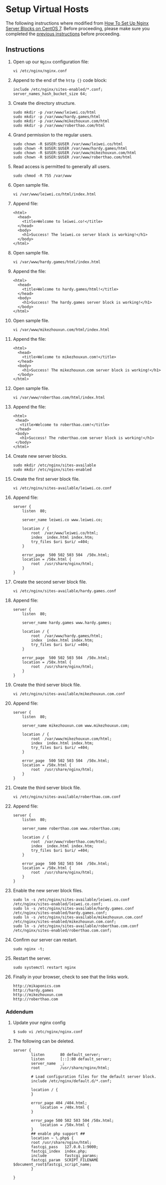 # Setup Virtual Hosts
The following instructions where modified from [How To Set Up Nginx Server Blocks on CentOS 7](https://www.digitalocean.com/community/tutorials/how-to-set-up-nginx-server-blocks-on-centos-7). Before proceeding, please make sure you completed the [previous instructions](/1-DigitalOcean-Droplet.md) before proceeding.

## Instructions
1. Open up our ``Nginx`` configuration file:

    ```
    vi /etc/nginx/nginx.conf
    ```

2. Append to the end of the ``http {}`` code block:

    ```
    include /etc/nginx/sites-enabled/*.conf;
    server_names_hash_bucket_size 64;
    ```

3. Create the directory structure.

    ```
    sudo mkdir -p /var/www/leiwei.co/html
    sudo mkdir -p /var/www/hardy.games/html
    sudo mkdir -p /var/www/mikezhouxun.com/html
    sudo mkdir -p /var/www/roberthao.com/html
    ```

3. Grand permission to the regular users.

    ```
    sudo chown -R $USER:$USER /var/www/leiwei.co/html
    sudo chown -R $USER:$USER /var/www/hardy.games/html
    sudo chown -R $USER:$USER /var/www/mikezhouxun.com/html
    sudo chown -R $USER:$USER /var/www/roberthao.com/html
    ```

4. Read access is permitted to generally all users.

    ```
    sudo chmod -R 755 /var/www
    ```

5. Open sample file.

    ```
    vi /var/www/leiwei.co/html/index.html
    ```

6. Append file:

    ```
    <html>
      <head>
        <title>Welcome to leiwei.co!</title>
      </head>
      <body>
        <h1>Success! The leiwei.co server block is working!</h1>
      </body>
    </html>
    ```

7. Open sample file.

    ```
    vi /var/www/hardy.games/html/index.html
    ```

8. Append the file:

    ```
    <html>
      <head>
        <title>Welcome to hardy.games/html!</title>
      </head>
      <body>
        <h1>Success! The hardy.games server block is working!</h1>
      </body>
    </html>
    ```

9. Open sample file.

    ```
    vi /var/www/mikezhouxun.com/html/index.html
    ```

10. Append the file:

    ```
    <html>
      <head>
        <title>Welcome to mikezhouxun.com!</title>
      </head>
      <body>
        <h1>Success! The mikezhouxun.com server block is working!</h1>
      </body>
    </html>
    ```

11. Open sample file.

    ```
    vi /var/www/roberthao.com/html/index.html
    ```

12. Append the file:

    ```
    <html>
     <head>
       <title>Welcome to roberthao.com!</title>
     </head>
     <body>
       <h1>Success! The roberthao.com server block is working!</h1>
     </body>
    </html>
    ```

13. Create new server blocks.

    ```
    sudo mkdir /etc/nginx/sites-available
    sudo mkdir /etc/nginx/sites-enabled
    ```

14. Create the first server block file.

    ```
    vi /etc/nginx/sites-available/leiwei.co.conf
    ```

15. Append file:

    ```
    server {
        listen  80;

        server_name leiwei.co www.leiwei.co;

        location / {
            root  /var/www/leiwei.co/html;
            index  index.html index.htm;
            try_files $uri $uri/ =404;
        }

        error_page  500 502 503 504  /50x.html;
        location = /50x.html {
            root  /usr/share/nginx/html;
        }
    }
    ```

16. Create the second server block file.

    ```
    vi /etc/nginx/sites-available/hardy.games.conf
    ```

17. Append file:

    ```
    server {
        listen  80;

        server_name hardy.games www.hardy.games;

        location / {
            root  /var/www/hardy.games/html;
            index  index.html index.htm;
            try_files $uri $uri/ =404;
        }

        error_page  500 502 503 504  /50x.html;
        location = /50x.html {
            root  /usr/share/nginx/html;
        }
    }
    ```

18. Create the third server block file.

    ```
    vi /etc/nginx/sites-available/mikezhouxun.com.conf
    ```

19. Append file:

    ```
    server {
        listen  80;

        server_name mikezhouxun.com www.mikezhouxun.com;

        location / {
            root  /var/www/mikezhouxun.com/html;
            index  index.html index.htm;
            try_files $uri $uri/ =404;
        }

        error_page  500 502 503 504  /50x.html;
        location = /50x.html {
            root  /usr/share/nginx/html;
        }
    }
    ```

20. Create the third server block file.

    ```
    vi /etc/nginx/sites-available/roberthao.com.conf
    ```

21. Append file:

    ```
    server {
        listen  80;

        server_name roberthao.com www.roberthao.com;

        location / {
            root  /var/www/roberthao.com/html;
            index  index.html index.htm;
            try_files $uri $uri/ =404;
        }

        error_page  500 502 503 504  /50x.html;
        location = /50x.html {
            root  /usr/share/nginx/html;
        }
    }
    ```

18. Enable the new server block files.

    ```
    sudo ln -s /etc/nginx/sites-available/leiwei.co.conf /etc/nginx/sites-enabled/leiwei.co.conf;
    sudo ln -s /etc/nginx/sites-available/hardy.games.conf /etc/nginx/sites-enabled/hardy.games.conf;
    sudo ln -s /etc/nginx/sites-available/mikezhouxun.com.conf /etc/nginx/sites-enabled/mikezhouxun.com.conf;
    sudo ln -s /etc/nginx/sites-available/roberthao.com.conf /etc/nginx/sites-enabled/roberthao.com.conf;
    ```

19. Confirm our server can restart.

    ```
    sudo nginx -t;
    ```

20. Restart the server.

    ```
    sudo systemctl restart nginx
    ```

21. Finally in your browser, check to see that the links work.

    ```
    http://mikaponics.com
    http://hardy.games
    http://mikezhouxun.com
    http://roberthao.com
    ```

### Addendum
1. Update your nginx config

    ```
    $ sudo vi /etc/nginx/nginx.conf
    ```

2. The following can be deleted.

    ```
    server {
            listen       80 default_server;
            listen       [::]:80 default_server;
            server_name  _;
            root         /usr/share/nginx/html;

            # Load configuration files for the default server block.
            include /etc/nginx/default.d/*.conf;

            location / {
            }

            error_page 404 /404.html;
                location = /40x.html {
            }

            error_page 500 502 503 504 /50x.html;
                location = /50x.html {
            }
            ## enable php support ##
            location ~ \.php$ {
            root /usr/share/nginx/html;
            fastcgi_pass   127.0.0.1:9000;
            fastcgi_index  index.php;
            include        fastcgi_params;
            fastcgi_param  SCRIPT_FILENAME  $document_root$fastcgi_script_name;
            }

    }
    ```
